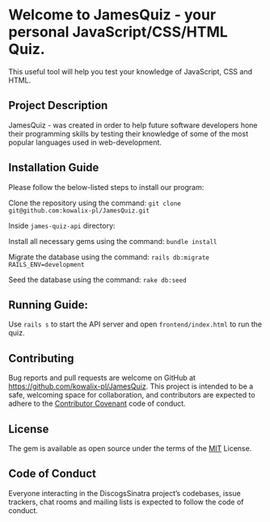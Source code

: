 # Welcome to JamesQuiz - your personal JavaScript/CSS/HTML Quiz.

This useful tool will help you test your knowledge of JavaScript, CSS and HTML.

## Project Description
JamesQuiz - was created in order to help future software developers hone their programming skills by testing their knowledge of some of the most popular languages used in web-development.

## Installation Guide 
Please follow the below-listed steps to install our program:

Clone the repository using the command:
`git clone git@github.com:kowalix-pl/JamesQuiz.git`
   
Inside `james-quiz-api` directory: 

Install all necessary gems using the command:
`bundle install`
   
Migrate the database using the command:
`rails db:migrate RAILS_ENV=development`

Seed the database using the command:
`rake db:seed`


## Running  Guide:

Use `rails s` to start the API server and open `frontend/index.html` to run the quiz.

## Contributing
Bug reports and pull requests are welcome on GitHub at https://github.com/kowalix-pl/JamesQuiz. This project is intended to be a safe, welcoming space for collaboration, and contributors are expected to adhere to the [Contributor Covenant](http://contributor-covenant.org/) code of conduct.

## License
The gem is available as open source under the terms of the [MIT](https://opensource.org/licenses/MIT) License.

## Code of Conduct
Everyone interacting in the DiscogsSinatra project’s codebases, issue trackers, chat rooms and mailing lists is expected to follow the code of conduct.
 

